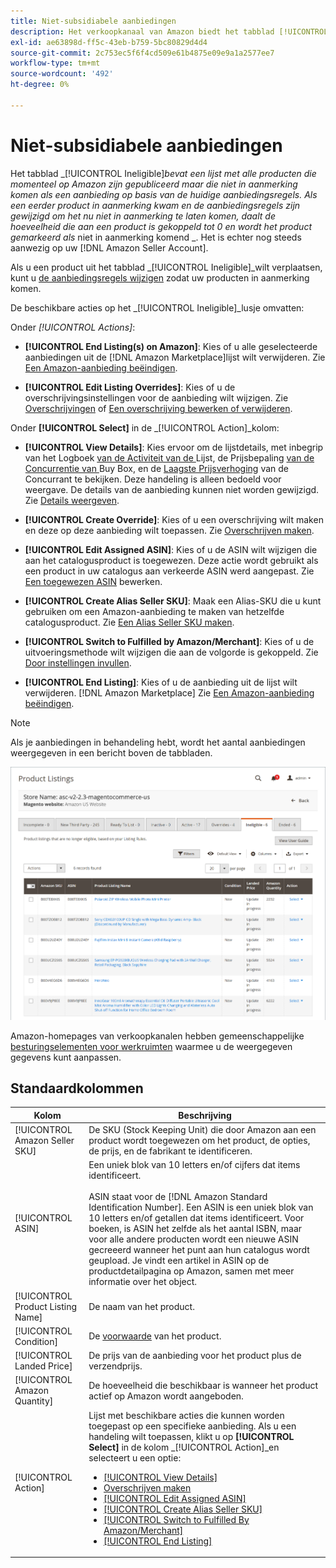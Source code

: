 ```yaml
---
title: Niet-subsidiabele aanbiedingen
description: Het verkoopkanaal van Amazon biedt het tabblad [!UICONTROL Ineligible] om je te helpen objecten te beheren die niet in aanmerking komen als een aanbieding op basis van je huidige aanbiedingsregels.
exl-id: ae63898d-ff5c-43eb-b759-5bc80829d4d4
source-git-commit: 2c753ec5f6f4cd509e61b4875e09e9a1a2577ee7
workflow-type: tm+mt
source-wordcount: '492'
ht-degree: 0%

---
```


# Niet-subsidiabele aanbiedingen

Het tabblad _[!UICONTROL Ineligible]_bevat een lijst met alle producten die momenteel op Amazon zijn gepubliceerd maar die niet in aanmerking komen als een aanbieding op basis van de huidige aanbiedingsregels. Als een eerder product in aanmerking kwam en de aanbiedingsregels zijn gewijzigd om het nu niet in aanmerking te laten komen, daalt de hoeveelheid die aan een product is gekoppeld tot 0 en wordt het product gemarkeerd als_ niet in aanmerking komend _. Het is echter nog steeds aanwezig op uw [!DNL Amazon Seller Account].

Als u een product uit het tabblad _[!UICONTROL Ineligible]_wilt verplaatsen, kunt u [de aanbiedingsregels wijzigen](./listing-rules.md) zodat uw producten in aanmerking komen.

De beschikbare acties op het _[!UICONTROL Ineligible]_lusje omvatten:

Onder _[!UICONTROL Actions]_:

- **[!UICONTROL End Listing(s) on Amazon]**: Kies of u alle geselecteerde aanbiedingen uit de  [!DNL Amazon Marketplace]lijst wilt verwijderen. Zie [Een Amazon-aanbieding beëindigen](./end-listings-manually.md).

- **[!UICONTROL Edit Listing Overrides]**: Kies of u de overschrijvingsinstellingen voor de aanbieding wilt wijzigen. Zie [Overschrijvingen](./overrides.md) of [Een overschrijving bewerken of verwijderen](./creating-editing-overrides.md#edit-override-single-listing).

Onder **[!UICONTROL Select]** in de _[!UICONTROL Action]_kolom:

- **[!UICONTROL View Details]**: Kies ervoor om de lijstdetails, met inbegrip van het Logboek [ van de Activiteit van de ](./product-listing-details.md#listing-activity-log)Lijst, de Prijsbepaling [ van de Concurrentie van ](./product-listing-details.md#buy-box-competitor-pricing)Buy Box, en de  [Laagste Prijsverhoging](./product-listing-details.md#lowest-competitor-pricing) van de Concurrant te bekijken. Deze handeling is alleen bedoeld voor weergave. De details van de aanbieding kunnen niet worden gewijzigd. Zie [Details weergeven](./product-listing-details.md).

- **[!UICONTROL Create Override]**: Kies of u een overschrijving wilt maken en deze op deze aanbieding wilt toepassen. Zie [Overschrijven maken](./creating-editing-overrides.md).

- **[!UICONTROL Edit Assigned ASIN]**: Kies of u de ASIN wilt wijzigen die aan het catalogusproduct is toegewezen. Deze actie wordt gebruikt als een product in uw catalogus aan verkeerde ASIN werd aangepast. Zie [Een toegewezen ASIN](./edit-assigned-asin.md) bewerken.

- **[!UICONTROL Create Alias Seller SKU]**: Maak een Alias-SKU die u kunt gebruiken om een Amazon-aanbieding te maken van hetzelfde catalogusproduct. Zie [Een Alias Seller SKU maken](./create-alias-seller-sku.md).

- **[!UICONTROL Switch to Fulfilled by Amazon/Merchant]**: Kies of u de uitvoeringsmethode wilt wijzigen die aan de volgorde is gekoppeld. Zie [Door instellingen invullen](./fulfilled-by.md#configure-fulfilled-by-settings).

- **[!UICONTROL End Listing]**: Kies of u de aanbieding uit de lijst wilt verwijderen.  [!DNL Amazon Marketplace] Zie [Een Amazon-aanbieding beëindigen](./end-listings-manually.md).

>[!NOTE]
>Als je aanbiedingen in behandeling hebt, wordt het aantal aanbiedingen weergegeven in een bericht boven de tabbladen.

![Niet in aanmerking komende Amazon-aanbiedingen](assets/amazon-ineligible-listings.png)

Amazon-homepages van verkoopkanalen hebben gemeenschappelijke [besturingselementen voor werkruimten](./workspace-controls.md) waarmee u de weergegeven gegevens kunt aanpassen.

## Standaardkolommen

| Kolom | Beschrijving |
|--- |--- |
| [!UICONTROL Amazon Seller SKU] | De SKU (Stock Keeping Unit) die door Amazon aan een product wordt toegewezen om het product, de opties, de prijs, en de fabrikant te identificeren. |
| [!UICONTROL ASIN] | Een uniek blok van 10 letters en/of cijfers dat items identificeert.<br><br>ASIN staat voor de  [!DNL Amazon Standard Identification Number]. Een ASIN is een uniek blok van 10 letters en/of getallen dat items identificeert. Voor boeken, is ASIN het zelfde als het aantal ISBN, maar voor alle andere producten wordt een nieuwe ASIN gecreeerd wanneer het punt aan hun catalogus wordt geupload. Je vindt een artikel in ASIN op de productdetailpagina op Amazon, samen met meer informatie over het object. |
| [!UICONTROL Product Listing Name] | De naam van het product. |
| [!UICONTROL Condition] | De [voorwaarde](./product-listing-condition.md) van het product. |
| [!UICONTROL Landed Price] | De prijs van de aanbieding voor het product plus de verzendprijs. |
| [!UICONTROL Amazon Quantity] | De hoeveelheid die beschikbaar is wanneer het product actief op Amazon wordt aangeboden. |
| [!UICONTROL Action] | Lijst met beschikbare acties die kunnen worden toegepast op een specifieke aanbieding. Als u een handeling wilt toepassen, klikt u op **[!UICONTROL Select]** in de kolom _[!UICONTROL Action]_en selecteert u een optie:<ul><li>[[!UICONTROL View Details]](./product-listing-details.md)</li><li>[Overschrijven maken](./creating-editing-overrides.md)</li><li>[[!UICONTROL Edit Assigned ASIN]](./edit-assigned-asin.md)</li><li>[[!UICONTROL Create Alias Seller SKU]](./create-alias-seller-sku.md#region-specific)</li><li>[[!UICONTROL Switch to Fulfilled By Amazon/Merchant]](./fulfilled-by.md#configure-fulfilled-by-settings)</li><li>[[!UICONTROL End Listing]](./end-listings-manually.md)</li></ul> |
